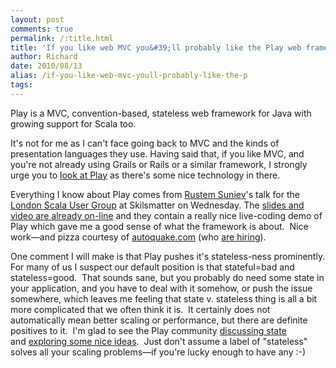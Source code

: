 ```yaml
---
layout: post
comments: true
permalink: /:title.html
title: 'If you like web MVC you&#39;ll probably like the Play web framework'
author: Richard
date: 2010/08/13
alias: /if-you-like-web-mvc-youll-probably-like-the-p
tags:
---
```


Play is a MVC, convention-based, stateless web framework for Java with growing support for Scala too.

It's not for me as I can't face going back to MVC and the kinds of
presentation languages they use. Having said that, if you like MVC, and
you're not already using Grails or Rails or a similar framework, I
strongly urge you to [look at Play][] as there's some nice technology in
there. 

Everything I know about Play comes from [Rustem Suniev][]'s talk for the
[London Scala User Group][] at Skilsmatter on Wednesday. The [slides and video are already on-line][] and they contain a really nice live-coding
demo of Play which gave me a good sense of what the framework is about.
 Nice work—and pizza courtesy of [autoquake.com][] (who [are hiring][]).

One comment I will make is that Play pushes it's stateless-ness
prominently. For many of us I suspect our default position is that
stateful=bad and stateless=good.  That sounds sane, but you probably do
need some state in your application, and you have to deal with it
somehow, or push the issue somewhere, which leaves me feeling that state
v. stateless thing is all a bit more complicated that we often think it
is.  It certainly does not automatically mean better scaling or
performance, but there are definite positives to it.  I'm glad to see
the Play community [discussing state][] and [exploring some nice ideas][].  Just don't assume a label of "stateless" solves all your
scaling problems—if you're lucky enough to have any :-)

 

  [look at Play]: http://www.playframework.org/
  [Rustem Suniev]: http://twitter.com/vigosun
  [London Scala User Group]: http://lsug.org/
  [slides and video are already on-line]: http://skillsmatter.com/podcast/scala/scala-podcast-intro-to-play/rl-890
  [autoquake.com]: http://www.autoquake.com/
  [are hiring]: http://www.autoquake.com/jobs
  [discussing state]: http://groups.google.com/group/play-framework/browse_thread/thread/ac9dd976cb284bad/fe7beddf7fabcc38?lnk=gst&q=stateful#fe7beddf7fabcc38%20%20
  [exploring some nice ideas]: http://groups.google.com/group/play-framework/browse_thread/thread/27825e8c864add60/b7d99cf77cc4dd2c?lnk=gst&q=stateful#b7d99cf77cc4dd2c


